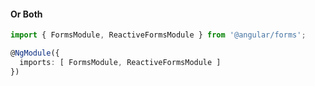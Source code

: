 #### Or Both
``` typescript
import { FormsModule, ReactiveFormsModule } from '@angular/forms';

@NgModule({
  imports: [ FormsModule, ReactiveFormsModule ]
})
```
